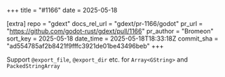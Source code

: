 +++
title = "#1166"
date = 2025-05-18

[extra]
repo = "gdext"
docs_rel_url = "gdext/pr-1166/godot"
pr_url = "https://github.com/godot-rust/gdext/pull/1166"
pr_author = "Bromeon"
sort_key = 2025-05-18
date_time = 2025-05-18T18:33:18Z
commit_sha = "ad554785af2b8421f9fffc3921de01be43496beb"
+++

Support `@export_file`, `@export_dir` etc. for `Array<GString>` and `PackedStringArray`
